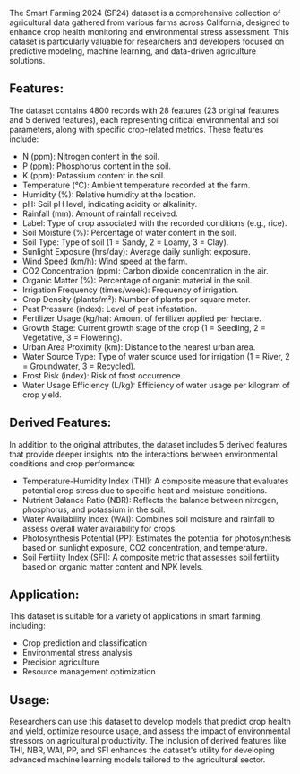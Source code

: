 The Smart Farming 2024 (SF24) dataset is a comprehensive collection of agricultural data gathered from various farms across California, designed to enhance crop health monitoring and environmental stress assessment. This dataset is particularly valuable for researchers and developers focused on predictive modeling, machine learning, and data-driven agriculture solutions.

## Features:

The dataset contains 4800 records with 28 features (23 original features and 5 derived features), each representing critical environmental and soil parameters, along with specific crop-related metrics. These features include:

- N (ppm): Nitrogen content in the soil.
- P (ppm): Phosphorus content in the soil.
- K (ppm): Potassium content in the soil.
- Temperature (°C): Ambient temperature recorded at the farm.
- Humidity (%): Relative humidity at the location.
- pH: Soil pH level, indicating acidity or alkalinity.
- Rainfall (mm): Amount of rainfall received.
- Label: Type of crop associated with the recorded conditions (e.g., rice).
- Soil Moisture (%): Percentage of water content in the soil.
- Soil Type: Type of soil (1 = Sandy, 2 = Loamy, 3 = Clay).
- Sunlight Exposure (hrs/day): Average daily sunlight exposure.
- Wind Speed (km/h): Wind speed at the farm.
- CO2 Concentration (ppm): Carbon dioxide concentration in the air.
- Organic Matter (%): Percentage of organic material in the soil.
- Irrigation Frequency (times/week): Frequency of irrigation.
- Crop Density (plants/m²): Number of plants per square meter.
- Pest Pressure (index): Level of pest infestation.
- Fertilizer Usage (kg/ha): Amount of fertilizer applied per hectare.
- Growth Stage: Current growth stage of the crop (1 = Seedling, 2 = Vegetative, 3 = Flowering).
- Urban Area Proximity (km): Distance to the nearest urban area.
- Water Source Type: Type of water source used for irrigation (1 = River, 2 = Groundwater, 3 = Recycled).
- Frost Risk (index): Risk of frost occurrence.
- Water Usage Efficiency (L/kg): Efficiency of water usage per kilogram of crop yield.

## Derived Features:

In addition to the original attributes, the dataset includes 5 derived features that provide deeper insights into the interactions between environmental conditions and crop performance:

- Temperature-Humidity Index (THI): A composite measure that evaluates potential crop stress due to specific heat and moisture conditions.
- Nutrient Balance Ratio (NBR): Reflects the balance between nitrogen, phosphorus, and potassium in the soil.
- Water Availability Index (WAI): Combines soil moisture and rainfall to assess overall water availability for crops.
- Photosynthesis Potential (PP): Estimates the potential for photosynthesis based on sunlight exposure, CO2 concentration, and temperature.
- Soil Fertility Index (SFI): A composite metric that assesses soil fertility based on organic matter content and NPK levels.

## Application:

This dataset is suitable for a variety of applications in smart farming, including:

- Crop prediction and classification
- Environmental stress analysis
- Precision agriculture
- Resource management optimization

## Usage:

Researchers can use this dataset to develop models that predict crop health and yield, optimize resource usage, and assess the impact of environmental stressors on agricultural productivity. The inclusion of derived features like THI, NBR, WAI, PP, and SFI enhances the dataset's utility for developing advanced machine learning models tailored to the agricultural sector.
